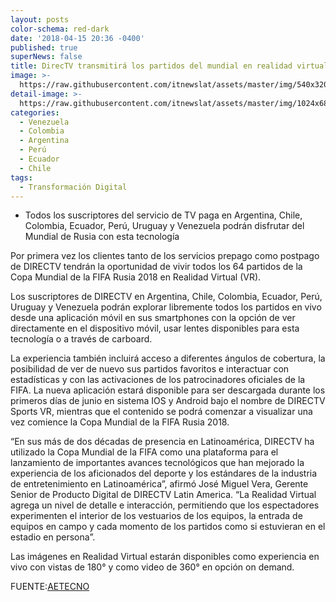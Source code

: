 ```yaml
---
layout: posts
color-schema: red-dark
date: '2018-04-15 20:36 -0400'
published: true
superNews: false
title: DirecTV transmitirá los partidos del mundial en realidad virtual
image: >-
  https://raw.githubusercontent.com/itnewslat/assets/master/img/540x320/Directvp.jpg
detail-image: >-
  https://raw.githubusercontent.com/itnewslat/assets/master/img/1024x680/Directvg.jpg
categories:
  - Venezuela
  - Colombia
  - Argentina
  - Perú
  - Ecuador
  - Chile
tags:
  - Transformación Digital
---
```

- Todos los suscriptores del servicio de TV paga en Argentina, Chile, Colombia, Ecuador, Perú, Uruguay y Venezuela podrán disfrutar del Mundial de Rusia con esta tecnología

Por primera vez los clientes tanto de los servicios prepago como postpago de DIRECTV tendrán la oportunidad de vivir todos los 64 partidos de la Copa Mundial de la FIFA Rusia 2018 en Realidad Virtual (VR).

Los suscriptores de DIRECTV en Argentina, Chile, Colombia, Ecuador, Perú, Uruguay y Venezuela podrán explorar libremente todos los partidos en vivo desde una aplicación móvil en sus smartphones con la opción de ver directamente en el dispositivo móvil, usar lentes disponibles para esta tecnología o a través de carboard.

La experiencia también incluirá acceso a diferentes ángulos de cobertura, la posibilidad de ver de nuevo sus partidos favoritos e interactuar con estadísticas y con las activaciones de los patrocinadores oficiales de la FIFA. La nueva aplicación estará disponible para ser descargada durante los primeros días de junio en sistema IOS y Android bajo el nombre de DIRECTV Sports VR, mientras que el contenido se podrá comenzar a visualizar una vez comience la Copa Mundial de la FIFA Rusia 2018.

“En sus más de dos décadas de presencia en Latinoamérica, DIRECTV ha utilizado la Copa Mundial de la FIFA como una plataforma para el lanzamiento de importantes avances tecnológicos que han mejorado la experiencia de los aficionados del deporte y los estándares de la industria de entretenimiento en Latinoamérica”,  afirmó José Miguel Vera, Gerente Senior de Producto Digital de DIRECTV Latin America. “La Realidad Virtual agrega un nivel de detalle e interacción, permitiendo que los espectadores experimenten el interior de los vestuarios de los equipos, la entrada de equipos en campo y cada momento de los partidos como si estuvieran en el estadio en persona”.

Las imágenes en Realidad Virtual estarán disponibles como experiencia en vivo con vistas de 180° y como video de 360° en opción on demand.

FUENTE:[AETECNO](https://tecno.americaeconomia.com/articulos/directv-transmitira-los-partidos-del-mundial-en-realidad-virtual)
